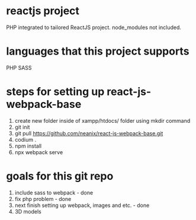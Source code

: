 # reactjs project
PHP integrated to tailored ReactJS project.
node_modules not included.

# languages that this project supports
PHP SASS

# steps for setting up react-js-webpack-base
1. create new folder inside of xampp/htdocs/ folder using mkdir command
2. git init
3. git pull https://github.com/neanix/react-js-webpack-base.git
4. codium .
5. npm install
6. npx webpack serve

# goals for this git repo
1. include sass to webpack - done
2. fix php problem - done
3. next finish setting up webpack, images and etc. - done
4. 3D models